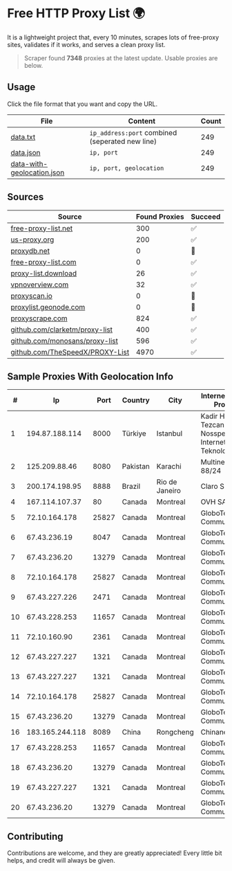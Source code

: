 
# Free HTTP Proxy List 🌍

It is a lightweight project that, every 10 minutes, scrapes lots of free-proxy sites, validates if it works, and serves a clean proxy list.


> Scraper found **7348** proxies at the latest update. Usable proxies are below.

## Usage

Click the file format that you want and copy the URL.


|File|Content|Count|
|----|-------|-----|
|[data.txt](https://raw.githubusercontent.com/themiralay/Proxy-List-World/master/data.txt)|`ip_address:port` combined (seperated new line)|249|
|[data.json](https://raw.githubusercontent.com/themiralay/Proxy-List-World/master/data.json)|`ip, port`|249|
|[data-with-geolocation.json](https://raw.githubusercontent.com/themiralay/Proxy-List-World/master/data-with-geolocation.json)|`ip, port, geolocation`|249|

## Sources

|Source|Found Proxies|Succeed|
|------|-------------|-------|
|[free-proxy-list.net](https://free-proxy-list.net)|300|✅|
|[us-proxy.org](https://www.us-proxy.org)|200|✅|
|[proxydb.net](http://proxydb.net)|0|🚫|
|[free-proxy-list.com](https://free-proxy-list.com/?page=&port=&type%5B%5D=http&type%5B%5D=https&up_time=0&search=Search)|0|✅|
|[proxy-list.download](https://www.proxy-list.download/HTTP)|26|✅|
|[vpnoverview.com](https://vpnoverview.com/privacy/anonymous-browsing/free-proxy-servers)|32|✅|
|[proxyscan.io](https://www.proxyscan.io)|0|🚫|
|[proxylist.geonode.com](https://proxylist.geonode.com/api/proxy-list?limit=300&page=1&sort_by=lastChecked&sort_type=desc&protocols=http,https)|0|🚫|
|[proxyscrape.com](https://api.proxyscrape.com/v2/?request=displayproxies&protocol=http&timeout=10000&country=all&ssl=all&anonymity=all)|824|✅|
|[github.com/clarketm/proxy-list](https://raw.githubusercontent.com/clarketm/proxy-list/master/proxy-list-raw.txt)|400|✅|
|[github.com/monosans/proxy-list](https://raw.githubusercontent.com/monosans/proxy-list/main/proxies/http.txt)|596|✅|
|[github.com/TheSpeedX/PROXY-List](https://raw.githubusercontent.com/TheSpeedX/PROXY-List/master/http.txt)|4970|✅|


## Sample Proxies With Geolocation Info

|#|Ip|Port|Country|City|Internet Service Provider|
|-|--|----|-------|----|-------------------------|
|1|194.87.188.114|8000|Türkiye|Istanbul|Kadir Huseyin Tezcan Nosspeed Internet Teknolojileri|
|2|125.209.88.46|8080|Pakistan|Karachi|Multinet 125-88/24|
|3|200.174.198.95|8888|Brazil|Rio de Janeiro|Claro S.A|
|4|167.114.107.37|80|Canada|Montreal|OVH SAS|
|5|72.10.164.178|25827|Canada|Montreal|GloboTech Communications|
|6|67.43.236.19|8047|Canada|Montreal|GloboTech Communications|
|7|67.43.236.20|13279|Canada|Montreal|GloboTech Communications|
|8|72.10.164.178|25827|Canada|Montreal|GloboTech Communications|
|9|67.43.227.226|2471|Canada|Montreal|GloboTech Communications|
|10|67.43.228.253|11657|Canada|Montreal|GloboTech Communications|
|11|72.10.160.90|2361|Canada|Montreal|GloboTech Communications|
|12|67.43.227.227|1321|Canada|Montreal|GloboTech Communications|
|13|67.43.227.227|1321|Canada|Montreal|GloboTech Communications|
|14|72.10.164.178|25827|Canada|Montreal|GloboTech Communications|
|15|67.43.236.20|13279|Canada|Montreal|GloboTech Communications|
|16|183.165.244.118|8089|China|Rongcheng|Chinanet|
|17|67.43.228.253|11657|Canada|Montreal|GloboTech Communications|
|18|67.43.236.20|13279|Canada|Montreal|GloboTech Communications|
|19|67.43.227.227|1321|Canada|Montreal|GloboTech Communications|
|20|67.43.236.20|13279|Canada|Montreal|GloboTech Communications|



## Contributing

Contributions are welcome, and they are greatly appreciated! Every
little bit helps, and credit will always be given.

